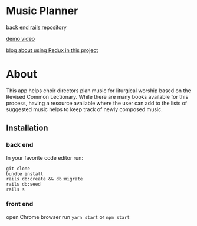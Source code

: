 # Music Planner

[back end rails repository](https://github.com/aarongoen/music_planner_backend.git)

[demo video](https://www.dropbox.com/s/7htdzr3qcj91drl/Goen%2C%20A%20React-Redux%20proj.m4a?dl=0)

[blog about using Redux in this project](https://aarongoen.github.io/untangling_props_in_react_with_redux)
# About

This app helps choir directors plan music for liturgical worship based on the Revised Common Lectionary. While there are many books available for this process, having a resource available where the user can add to the lists of suggested music helps to keep track of newly composed music.
## Installation

### back end

In your favorite code editor run:
```
git clone
bundle install
rails db:create && db:migrate
rails db:seed
rails s
```
### front end

open Chrome browser
run `yarn start` or `npm start`

